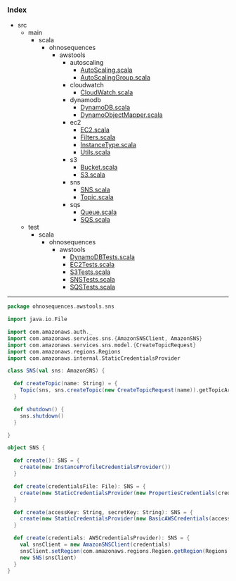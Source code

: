 ### Index

+ src
  + main
    + scala
      + ohnosequences
        + awstools
          + autoscaling
            + [AutoScaling.scala](../autoscaling/AutoScaling.md)
            + [AutoScalingGroup.scala](../autoscaling/AutoScalingGroup.md)
          + cloudwatch
            + [CloudWatch.scala](../cloudwatch/CloudWatch.md)
          + dynamodb
            + [DynamoDB.scala](../dynamodb/DynamoDB.md)
            + [DynamoObjectMapper.scala](../dynamodb/DynamoObjectMapper.md)
          + ec2
            + [EC2.scala](../ec2/EC2.md)
            + [Filters.scala](../ec2/Filters.md)
            + [InstanceType.scala](../ec2/InstanceType.md)
            + [Utils.scala](../ec2/Utils.md)
          + s3
            + [Bucket.scala](../s3/Bucket.md)
            + [S3.scala](../s3/S3.md)
          + sns
            + [SNS.scala](SNS.md)
            + [Topic.scala](Topic.md)
          + sqs
            + [Queue.scala](../sqs/Queue.md)
            + [SQS.scala](../sqs/SQS.md)
  + test
    + scala
      + ohnosequences
        + awstools
          + [DynamoDBTests.scala](../../../../../test/scala/ohnosequences/awstools/DynamoDBTests.md)
          + [EC2Tests.scala](../../../../../test/scala/ohnosequences/awstools/EC2Tests.md)
          + [S3Tests.scala](../../../../../test/scala/ohnosequences/awstools/S3Tests.md)
          + [SNSTests.scala](../../../../../test/scala/ohnosequences/awstools/SNSTests.md)
          + [SQSTests.scala](../../../../../test/scala/ohnosequences/awstools/SQSTests.md)

------


```scala
package ohnosequences.awstools.sns

import java.io.File

import com.amazonaws.auth._
import com.amazonaws.services.sns.{AmazonSNSClient, AmazonSNS}
import com.amazonaws.services.sns.model.{CreateTopicRequest}
import com.amazonaws.regions.Regions
import com.amazonaws.internal.StaticCredentialsProvider

class SNS(val sns: AmazonSNS) {

  def createTopic(name: String) = {
    Topic(sns, sns.createTopic(new CreateTopicRequest(name)).getTopicArn, name)
  }

  def shutdown() {
    sns.shutdown()
  }

}

object SNS {

  def create(): SNS = {
    create(new InstanceProfileCredentialsProvider())
  }

  def create(credentialsFile: File): SNS = {
    create(new StaticCredentialsProvider(new PropertiesCredentials(credentialsFile)))
  }

  def create(accessKey: String, secretKey: String): SNS = {
    create(new StaticCredentialsProvider(new BasicAWSCredentials(accessKey, secretKey)))
  }

  def create(credentials: AWSCredentialsProvider): SNS = {
    val snsClient = new AmazonSNSClient(credentials)
    snsClient.setRegion(com.amazonaws.regions.Region.getRegion(Regions.EU_WEST_1))
    new SNS(snsClient)
  }
}




```

